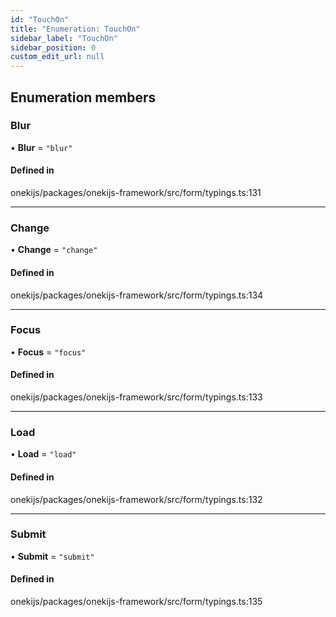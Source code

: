 ```yaml
---
id: "TouchOn"
title: "Enumeration: TouchOn"
sidebar_label: "TouchOn"
sidebar_position: 0
custom_edit_url: null
---
```


## Enumeration members

### Blur

• **Blur** = `"blur"`

#### Defined in

onekijs/packages/onekijs-framework/src/form/typings.ts:131

___

### Change

• **Change** = `"change"`

#### Defined in

onekijs/packages/onekijs-framework/src/form/typings.ts:134

___

### Focus

• **Focus** = `"focus"`

#### Defined in

onekijs/packages/onekijs-framework/src/form/typings.ts:133

___

### Load

• **Load** = `"load"`

#### Defined in

onekijs/packages/onekijs-framework/src/form/typings.ts:132

___

### Submit

• **Submit** = `"submit"`

#### Defined in

onekijs/packages/onekijs-framework/src/form/typings.ts:135
